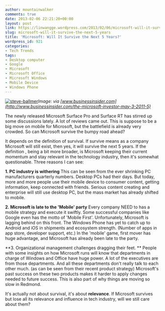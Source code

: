 ```yaml
---
author: mountainwalker
comments: true
date: 2013-02-06 22:21:20+00:00
layout: post
link: https://linwangge.wordpress.com/2013/02/06/microsoft-will-it-survive-the-next-5-years/
slug: microsoft-will-it-survive-the-next-5-years
title: 'Microsoft: Will It Survive the Next 5 Years?'
wordpress_id: 921
categories:
- Tech Trends
tags:
- Desktop computer
- Google
- Microsoft
- Microsoft Office
- Microsoft Windows
- Mobile Device
- Windows Phone
---
```


[![steve-ballmer](http://linwangge.files.wordpress.com/2013/02/steve-ballmer.jpg)](http://linwangge.files.wordpress.com/2013/02/steve-ballmer.jpg)_Image: via [www.businessinsider.com](http://www.businessinsider.com/the-microsoft-investor-may-3-2011-5)_







The newly released Microsoft Surface Pro and Surface RT has stirred up some discussions lately. A lot of reviews came out. This is suppose to be a big move on mobile for Microsoft, but the battlefield is already very crowded. So can Microsoft survive the bumpy road ahead?


It depends on the definition of survival. If survive means as a company Microsoft will still exist, then yes, it will survive the next 5 years. If the definition , being a bit more broader, is Microsoft keeping their current momentum and stay relevant in the technology industry, then it's somewhat questionable. Three reasons I can see:

**1. PC industry is withering**
This can be seen from the ever shrinking PC manufacturers quarterly numbers. Desktop PCs had their days. But today, more and more people use their mobile device to consumer content, getting information, keep connected with friends. Serious content creating and enterprise will still use desktop PC, but the mass market has already shifted to mobile.

**2. Microsoft is late to the 'Mobile' party**
Every company NEED to has a mobile strategy and execute it swiftly. Some successful companies like Google even has the motto of 'Mobile First'. Unfortunately, Microsoft is lagging behind on this front. The Windows Phone has yet to catch up to Android and iOS in shipments and ecosystem strength. (Number of apps in app store, developer support, etc.) In the 'mobile' game, first mover has huge advantage, and Microsoft has already been late to the party.

**3. Organizational management challenges dragging their feet. **
People with some insights on how Microsoft runs will know that departments in charge of Windows and Office have huge power. A lot of the executives are from those departments. And all these departments don't really talk to each other much. (as can be seen from their recent product strategy) Microsoft's past success on these two products makes it harder to apply changes needed to future success. This is also part of why things are moving so slow in Redmond.

It's actually not about survival, it's about **relevance**. If Microsoft survives but lose all its relevance and influence in tech industry, will we still care about them?
